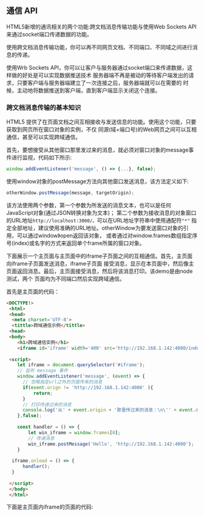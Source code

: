 ## 通信 API

HTML5新增的通讯相关的两个功能:跨文档消息传输功能与使用Web Sockets API 来通过socket端口传递数据的功能。

使用跨文档消息传输功能，你可以再不同网页文档、不同端口、不同域之间进行消息的传递。

使用Wrb Sockets API，你可以让客户与服务器通过socket端口来传递数据，这样做的好处是可以实现数据推送技术
服务器端不再是被动的等待客户端发出的请求，只要客户端与服务器端建立了一次连接之后，服务器端就可以在需要的
时候，主动地将数据推送到客户端，直到客户端显示关闭这个连接。

### 跨文档消息传输的基本知识

HTML5 提供了在页面文档之间互相接收与发送信息的功能。使用这个功能，只要获取到网页所在窗口对象的实例，不仅
同源(域+端口号)的Web网页之间可以互相通信，甚至可以实现跨域通信。

首先，要想接受从其他窗口那里发过来的消息，就必须对窗口对象的message事件进行监视，代码如下所示:
```js
window.addEventListener('message', () => {...}, false);
```
使用window对象的postMessage方法向其他窗口发送消息，该方法定义如下:
```js
otherWindow.postMessage(message, targetOrigin);
```
该方法使用两个参数，第一个参数为所发送的消息文本，也可以是任何JavaScript对象(通过JSON转换对象为文本)；
第二个参数为接收消息的对象窗口的URL地址`http://localhost:3000/。`可以在URL地址字符串中使用通配符`"*"`
指定全部地址，建议使用准确的URL地址。otherWindow为要发送窗口对象的引用，可以通过window》open返回该对象，
或者通过对window.frames数组指定序号(index)或名字的方式来返回单个frame所属的窗口对象。

下面展示一个主页面与主页面中的iframe子页面之间的互相通信。首先，主页面向iframe子页面发送消息，iframe子页面
接受消息，显示在本页面中，然后像主页面返回消息。最后，主页面接受消息，然后将该消息打印。该demo是由node测试，两个
页面均为不同端口然后实现跨域通信。

首先是主页面的代码：
```html
<DOCTYPE!>
 <html>
 <head>
  <meta charset='UTF-8'>
  <tittle>跨域通信示例</tittle>
 <head>
 <body>
    <h1>跨域通信实例</h1>
    <iframe id='iframe' width='400' src='http://192.168.1.142:4000/index'></iframe>
 
 <script>
    let iframe = document.querySelector('#iframe');
    // 监听 message 事件
    window.addEventListener('message', (event) => {
      // 忽略指定url之外的页面传来的消息
      if(event.orign != 'http://192.168.1.142:4000' ){
          return;
      }
      // 打印传递过来的消息
      console.log('从' + event.origin + '那里传过来的消息：\n\'' + event.data + '\'');
    },false);
    
    const handler = () => {
        let win_iframe = window.frames[0];
        // 传递消息
        win_iframe.postMessage('Hello', 'http://192.168.1.142:4000');
    }
  
  iframe.onload = () => {
      handler();
  }
   
 </script>
 </body>
 </html>
```
下面是主页面内iframe的页面的代码:


